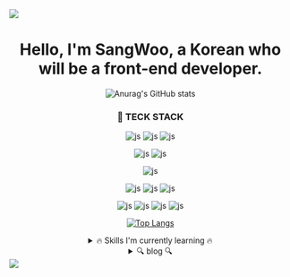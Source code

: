<img src="https://capsule-render.vercel.app/api?type=waving&color=BDBDC8&height=150&section=header&text=&fontSize=텍스트크기" />

<div align=center>
  
# Hello, I'm SangWoo, a Korean who will be a front-end developer.


![Anurag's GitHub stats](https://github-readme-stats.vercel.app/api?username=ITK-SHIN&hide=contribs,prs)

### 🚀 TECK STACK

![js](https://img.shields.io/badge/HTML-239120?style=for-the-badge&logo=html5&logoColor=white)
![js](https://img.shields.io/badge/CSS-239120?&style=for-the-badge&logo=css3&logoColor=white)
![js](https://img.shields.io/badge/JavaScript-F7DF1E?style=for-the-badge&logo=JavaScript&logoColor=white)

![js](https://img.shields.io/badge/Tailwind_CSS-38B2AC?style=for-the-badge&logo=tailwind-css&logoColor=white)
![js](https://img.shields.io/badge/CSS_Module-38B2AC?style=for-the-badge&logo=CSS_Module&logoColor=white)

![js](https://img.shields.io/badge/React-20232A?style=for-the-badge&logo=react&logoColor=61DAFB)

![js](https://img.shields.io/badge/React_query-20232A?style=for-the-badge&logo=reactQuery&logoColor=black)
![js](https://img.shields.io/badge/Context_API-red?style=for-the-badge&logo=Context_API&logoColor=red)
![js](https://img.shields.io/badge/Recoil-pupple?style=for-the-badge&logo=Recoil&logoColor=red)



![js](https://img.shields.io/badge/Slack-4A154B?style=for-the-badge&logo=slack&logoColor=white)
![js](https://img.shields.io/badge/Discord-7289DA?style=for-the-badge&logo=discord&logoColor=white)
![js](https://img.shields.io/badge/Discord-7289DA?style=for-the-badge&logo=discord&logoColor=white)
![js](https://img.shields.io/badge/Notion-000000?style=for-the-badge&logo=notion&logoColor=white)

[![Top Langs](https://github-readme-stats.vercel.app/api/top-langs/?username=ITK-SHIN)](https://github.com/anuraghazra/github-readme-stats)

<details>
<summary>
🔥 Skills I'm currently learning 🔥 
</summary>

  
![js](https://img.shields.io/badge/TypeScript-007ACC?style=for-the-badge&logo=typescript&logoColor=white)
![js](https://img.shields.io/badge/Next.js-000?logo=nextdotjs&logoColor=fff&style=for-the-badge)
  
   토글 안 내용
</details>

<details>
<summary>
🔍 blog 🔍
</summary>

https://adeveloperstory.tistory.com/
  
   토글 안 내용
</details>

</div>

<!--
**ITK-SHIN/ITK-SHIN** is a ✨ _special_ ✨ repository because its `README.md` (this file) appears on your GitHub profile.

Here are some ideas to get you started:

- 🔭 I’m currently working on ...
- 🌱 I’m currently learning ...
- 👯 I’m looking to collaborate on ...
- 🤔 I’m looking for help with ...
- 💬 Ask me about ...
- 📫 How to reach me: ...
- 😄 Pronouns: ...
- ⚡ Fun fact: ...
-->
<img src="https://capsule-render.vercel.app/api?type=waving&color=BDBDC8&height=150&section=footer&text=&fontSize=텍스트크기" />
